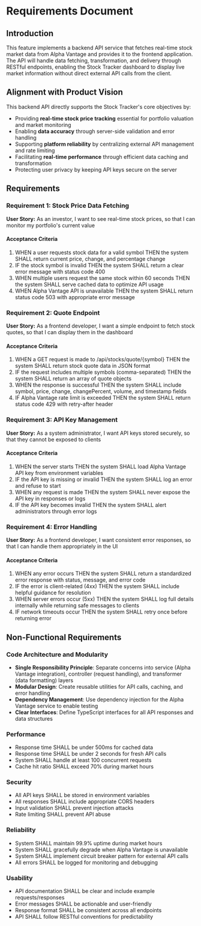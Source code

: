 # Requirements Document

## Introduction

This feature implements a backend API service that fetches real-time stock market data from Alpha Vantage and provides it to the frontend application. The API will handle data fetching, transformation, and delivery through RESTful endpoints, enabling the Stock Tracker dashboard to display live market information without direct external API calls from the client.

## Alignment with Product Vision

This backend API directly supports the Stock Tracker's core objectives by:
- Providing **real-time stock price tracking** essential for portfolio valuation and market monitoring
- Enabling **data accuracy** through server-side validation and error handling
- Supporting **platform reliability** by centralizing external API management and rate limiting
- Facilitating **real-time performance** through efficient data caching and transformation
- Protecting user privacy by keeping API keys secure on the server

## Requirements

### Requirement 1: Stock Price Data Fetching

**User Story:** As an investor, I want to see real-time stock prices, so that I can monitor my portfolio's current value

#### Acceptance Criteria

1. WHEN a user requests stock data for a valid symbol THEN the system SHALL return current price, change, and percentage change
2. IF the stock symbol is invalid THEN the system SHALL return a clear error message with status code 400
3. WHEN multiple users request the same stock within 60 seconds THEN the system SHALL serve cached data to optimize API usage
4. WHEN Alpha Vantage API is unavailable THEN the system SHALL return status code 503 with appropriate error message

### Requirement 2: Quote Endpoint

**User Story:** As a frontend developer, I want a simple endpoint to fetch stock quotes, so that I can display them in the dashboard

#### Acceptance Criteria

1. WHEN a GET request is made to /api/stocks/quote/{symbol} THEN the system SHALL return stock quote data in JSON format
2. IF the request includes multiple symbols (comma-separated) THEN the system SHALL return an array of quote objects
3. WHEN the response is successful THEN the system SHALL include symbol, price, change, changePercent, volume, and timestamp fields
4. IF Alpha Vantage rate limit is exceeded THEN the system SHALL return status code 429 with retry-after header

### Requirement 3: API Key Management

**User Story:** As a system administrator, I want API keys stored securely, so that they cannot be exposed to clients

#### Acceptance Criteria

1. WHEN the server starts THEN the system SHALL load Alpha Vantage API key from environment variables
2. IF the API key is missing or invalid THEN the system SHALL log an error and refuse to start
3. WHEN any request is made THEN the system SHALL never expose the API key in responses or logs
4. IF the API key becomes invalid THEN the system SHALL alert administrators through error logs

### Requirement 4: Error Handling

**User Story:** As a frontend developer, I want consistent error responses, so that I can handle them appropriately in the UI

#### Acceptance Criteria

1. WHEN any error occurs THEN the system SHALL return a standardized error response with status, message, and error code
2. IF the error is client-related (4xx) THEN the system SHALL include helpful guidance for resolution
3. WHEN server errors occur (5xx) THEN the system SHALL log full details internally while returning safe messages to clients
4. IF network timeouts occur THEN the system SHALL retry once before returning error

## Non-Functional Requirements

### Code Architecture and Modularity
- **Single Responsibility Principle**: Separate concerns into service (Alpha Vantage integration), controller (request handling), and transformer (data formatting) layers
- **Modular Design**: Create reusable utilities for API calls, caching, and error handling
- **Dependency Management**: Use dependency injection for the Alpha Vantage service to enable testing
- **Clear Interfaces**: Define TypeScript interfaces for all API responses and data structures

### Performance
- Response time SHALL be under 500ms for cached data
- Response time SHALL be under 2 seconds for fresh API calls
- System SHALL handle at least 100 concurrent requests
- Cache hit ratio SHALL exceed 70% during market hours

### Security
- All API keys SHALL be stored in environment variables
- All responses SHALL include appropriate CORS headers
- Input validation SHALL prevent injection attacks
- Rate limiting SHALL prevent API abuse

### Reliability
- System SHALL maintain 99.9% uptime during market hours
- System SHALL gracefully degrade when Alpha Vantage is unavailable
- System SHALL implement circuit breaker pattern for external API calls
- All errors SHALL be logged for monitoring and debugging

### Usability
- API documentation SHALL be clear and include example requests/responses
- Error messages SHALL be actionable and user-friendly
- Response format SHALL be consistent across all endpoints
- API SHALL follow RESTful conventions for predictability